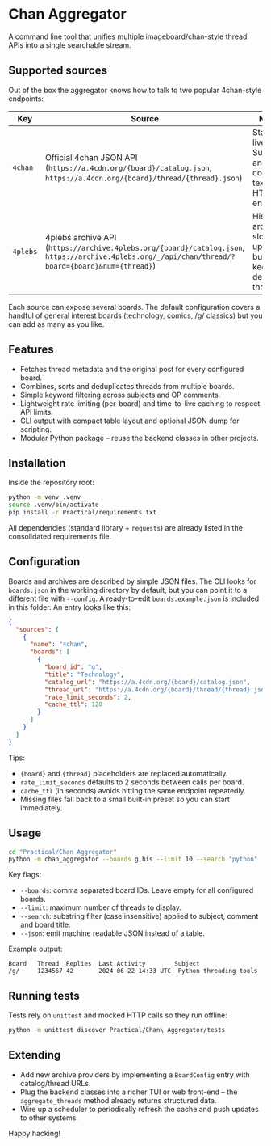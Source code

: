 # Chan Aggregator

A command line tool that unifies multiple imageboard/chan-style thread APIs into a single searchable stream.

## Supported sources

Out of the box the aggregator knows how to talk to two popular 4chan-style endpoints:

| Key | Source | Notes |
| --- | ------ | ----- |
| `4chan` | Official 4chan JSON API (`https://a.4cdn.org/{board}/catalog.json`, `https://a.4cdn.org/{board}/thread/{thread}.json`) | Stable, live data. Subject and comment text are HTML encoded. |
| `4plebs` | 4plebs archive API (`https://archive.4plebs.org/{board}/catalog.json`, `https://archive.4plebs.org/_/api/chan/thread/?board={board}&num={thread}`) | Historical archive, slower to update but keeps deleted threads. |

Each source can expose several boards. The default configuration covers a handful of general interest boards (technology, comics, /g/ classics) but you can add as many as you like.

## Features

- Fetches thread metadata and the original post for every configured board.
- Combines, sorts and deduplicates threads from multiple boards.
- Simple keyword filtering across subjects and OP comments.
- Lightweight rate limiting (per-board) and time-to-live caching to respect API limits.
- CLI output with compact table layout and optional JSON dump for scripting.
- Modular Python package – reuse the backend classes in other projects.

## Installation

Inside the repository root:

```bash
python -m venv .venv
source .venv/bin/activate
pip install -r Practical/requirements.txt
```

All dependencies (standard library + `requests`) are already listed in the consolidated requirements file.

## Configuration

Boards and archives are described by simple JSON files. The CLI looks for `boards.json` in the working directory by default, but you can point it to a different file with `--config`. A ready-to-edit `boards.example.json` is included in this folder. An entry looks like this:

```json
{
  "sources": [
    {
      "name": "4chan",
      "boards": [
        {
          "board_id": "g",
          "title": "Technology",
          "catalog_url": "https://a.4cdn.org/{board}/catalog.json",
          "thread_url": "https://a.4cdn.org/{board}/thread/{thread}.json",
          "rate_limit_seconds": 2,
          "cache_ttl": 120
        }
      ]
    }
  ]
}
```

Tips:

- `{board}` and `{thread}` placeholders are replaced automatically.
- `rate_limit_seconds` defaults to 2 seconds between calls per board.
- `cache_ttl` (in seconds) avoids hitting the same endpoint repeatedly.
- Missing files fall back to a small built-in preset so you can start immediately.

## Usage

```bash
cd "Practical/Chan Aggregator"
python -m chan_aggregator --boards g,his --limit 10 --search "python"
```

Key flags:

- `--boards`: comma separated board IDs. Leave empty for all configured boards.
- `--limit`: maximum number of threads to display.
- `--search`: substring filter (case insensitive) applied to subject, comment and board title.
- `--json`: emit machine readable JSON instead of a table.

Example output:

```
Board   Thread  Replies  Last Activity        Subject
/g/     1234567 42       2024-06-22 14:33 UTC  Python threading tools
```

## Running tests

Tests rely on `unittest` and mocked HTTP calls so they run offline:

```bash
python -m unittest discover Practical/Chan\ Aggregator/tests
```

## Extending

- Add new archive providers by implementing a `BoardConfig` entry with catalog/thread URLs.
- Plug the backend classes into a richer TUI or web front-end – the `aggregate_threads` method already returns structured data.
- Wire up a scheduler to periodically refresh the cache and push updates to other systems.

Happy hacking!

